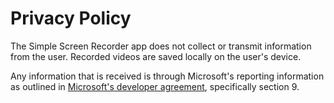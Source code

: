 # Privacy Policy

The Simple Screen Recorder app does not collect or transmit information from the user. Recorded videos are saved locally on the user's device.

Any information that is received is through Microsoft's reporting information as outlined in [Microsoft's developer agreement](https://docs.microsoft.com/en-us/legal/windows/agreements/app-developer-agreement), specifically section 9.